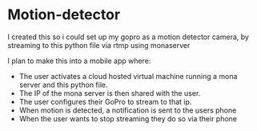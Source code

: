 # Motion-detector

I created this so i could set up my gopro as a motion detector camera, by streaming to this python file via rtmp using monaserver

I plan to make this into a mobile app where:
- The user activates a cloud hosted virtual machine running a mona server and this python file. 
- The IP of the mona server is then shared with the user.
- The user configures their GoPro to stream to that ip.
- When motion is detected, a notification is sent to the users phone
- When the user wants to stop streaming they do so via their phone
